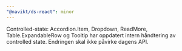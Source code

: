 ```yaml
---
"@navikt/ds-react": minor
---
```


Controlled-state: Accordion.Item, Dropdown, ReadMore, Table.ExpandableRow og Tooltip har oppdatert intern håndtering av controlled state. Endringen skal ikke påvirke dagens API.
